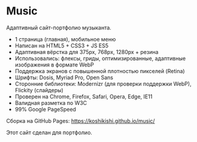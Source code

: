 # Music
Адаптивный сайт-портфолио музыканта.

* 1 страница (главная), мобильное меню
* Написан на HTML5 + CSS3 + JS ES5
* Адаптивная вёрстка для 375px, 768px, 1280px + резина
* Использовались: флексы, гриды, оптимизированные, адаптивные изображения в формате WebP
* Поддержка экранов с повышенной плотностью пикселей (Retina)
* Шрифты: Dosis, Myriad Pro, Open Sans
* Сторонние библиотеки: Modernizr (для проверки поддержки WebP), Flickity (слайдеры)
* Проверен на Chrome, Firefox, Safari, Opera, Edge, IE11
* Валидная разметка по W3C
* 99% Google PageSpeed

Сборка на GitHub Pages: https://koshikishi.github.io/music/

Этот сайт сделан для портфолио.
